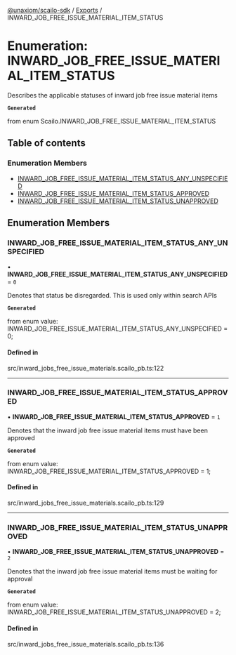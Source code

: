 [@unaxiom/scailo-sdk](../README.md) / [Exports](../modules.md) / INWARD\_JOB\_FREE\_ISSUE\_MATERIAL\_ITEM\_STATUS

# Enumeration: INWARD\_JOB\_FREE\_ISSUE\_MATERIAL\_ITEM\_STATUS

Describes the applicable statuses of inward job free issue material items

**`Generated`**

from enum Scailo.INWARD_JOB_FREE_ISSUE_MATERIAL_ITEM_STATUS

## Table of contents

### Enumeration Members

- [INWARD\_JOB\_FREE\_ISSUE\_MATERIAL\_ITEM\_STATUS\_ANY\_UNSPECIFIED](INWARD_JOB_FREE_ISSUE_MATERIAL_ITEM_STATUS.md#inward_job_free_issue_material_item_status_any_unspecified)
- [INWARD\_JOB\_FREE\_ISSUE\_MATERIAL\_ITEM\_STATUS\_APPROVED](INWARD_JOB_FREE_ISSUE_MATERIAL_ITEM_STATUS.md#inward_job_free_issue_material_item_status_approved)
- [INWARD\_JOB\_FREE\_ISSUE\_MATERIAL\_ITEM\_STATUS\_UNAPPROVED](INWARD_JOB_FREE_ISSUE_MATERIAL_ITEM_STATUS.md#inward_job_free_issue_material_item_status_unapproved)

## Enumeration Members

### INWARD\_JOB\_FREE\_ISSUE\_MATERIAL\_ITEM\_STATUS\_ANY\_UNSPECIFIED

• **INWARD\_JOB\_FREE\_ISSUE\_MATERIAL\_ITEM\_STATUS\_ANY\_UNSPECIFIED** = ``0``

Denotes that status be disregarded. This is used only within search APIs

**`Generated`**

from enum value: INWARD_JOB_FREE_ISSUE_MATERIAL_ITEM_STATUS_ANY_UNSPECIFIED = 0;

#### Defined in

src/inward_jobs_free_issue_materials.scailo_pb.ts:122

___

### INWARD\_JOB\_FREE\_ISSUE\_MATERIAL\_ITEM\_STATUS\_APPROVED

• **INWARD\_JOB\_FREE\_ISSUE\_MATERIAL\_ITEM\_STATUS\_APPROVED** = ``1``

Denotes that the inward job free issue material items must have been approved

**`Generated`**

from enum value: INWARD_JOB_FREE_ISSUE_MATERIAL_ITEM_STATUS_APPROVED = 1;

#### Defined in

src/inward_jobs_free_issue_materials.scailo_pb.ts:129

___

### INWARD\_JOB\_FREE\_ISSUE\_MATERIAL\_ITEM\_STATUS\_UNAPPROVED

• **INWARD\_JOB\_FREE\_ISSUE\_MATERIAL\_ITEM\_STATUS\_UNAPPROVED** = ``2``

Denotes that the inward job free issue material items must be waiting for approval

**`Generated`**

from enum value: INWARD_JOB_FREE_ISSUE_MATERIAL_ITEM_STATUS_UNAPPROVED = 2;

#### Defined in

src/inward_jobs_free_issue_materials.scailo_pb.ts:136
